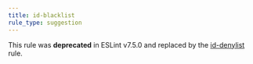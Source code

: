 ```yaml
---
title: id-blacklist
rule_type: suggestion
---
```



This rule was **deprecated** in ESLint v7.5.0 and replaced by the [id-denylist](id-denylist) rule.
